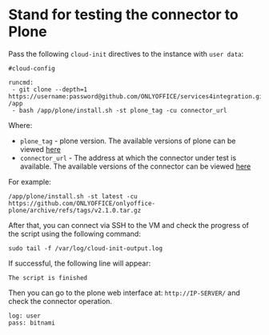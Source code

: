 # Stand for testing the connector to Plone

Pass the following `cloud-init` directives to the instance with `user data`:
```
#cloud-config

runcmd:
 - git clone --depth=1 https://username:password@github.com/ONLYOFFICE/services4integration.git /app
 - bash /app/plone/install.sh -st plone_tag -cu connector_url
```

Where:
 - `plone_tag` - plone version. The available versions of plone can be viewed [here](https://hub.docker.com/_/plone?tab=tags)
 - `connector_url` - The address at which the connector under test is available. The available versions of the connector can be viewed [here](https://github.com/ONLYOFFICE/onlyoffice-plone/releases)

For example:
```
/app/plone/install.sh -st latest -cu https://github.com/ONLYOFFICE/onlyoffice-plone/archive/refs/tags/v2.1.0.tar.gz
```

After that, you can connect via SSH to the VM and check the progress of the script using the following command:
```
sudo tail -f /var/log/cloud-init-output.log
```

If successful, the following line will appear:
``` 
The script is finished
```
Then you can go to the plone web interface at: `http://IP-SERVER/` and check the connector operation.
``` 
log: user
pass: bitnami
```